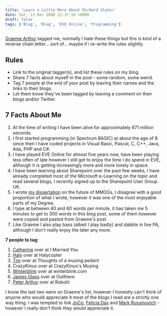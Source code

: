 ```yaml
---
title: 'Learn a Little More About Richard Slater'
date: Sat, 13 Dec 2008 22:37:10 +0000
draft: false
tags: ['Blog', 'Blog', 'EVE Online', 'Programming']
---
```


[Graeme Arthur](http://graemearthur.wordpress.com/) tagged me, normally I hate these things but this is kind of a reverse chain letter... sort of... maybe if i re-write the rules slightly. 
## Rules

*   Link to the original tagger(s), and list these rules on my blog.
*   Share 7 facts about myself in the post - some random, some weird.
*   Tag 7 people at the end of your post by leaving their names and the links to their blogs.
*   Let them know they’ve been tagged by leaving a comment on their blogs and/or Twitter.

## 7 Facts About Me

1.  At the time of writing I have been alive for approximately 871 million seconds.
2.  I first started programming (in Spectrum BASIC) at about the age of 8 since then I have coded projects in Visual Basic, Pascal, C, C++, Java, Ada, PHP and C#.
3.  I have played EVE Online for almost five years now, have been playing less often of late however I still get to enjoy the time I do spend in EVE, although it is getting increasingly more and more lonely in space.
4.  I have been learning about Sharepoint over the past few weeks, I have already completed most of the Microsoft e-Learning on the topic and read several blogs, I recently signed up to the Sharepoint User Group UK.
5.  I wrote [my dissertation](/uploads/2007/08/dissertation.pdf) on the future of MMOGs, I disagree with a good proportion of what I wrote, however it was one of the most enjoyable parts of my Degree.
6.  I type at between 40 and 60 words per minute, it has taken me 5 minutes to get to 300 words in this blog post, some of them however were copied and pasted from Graeme's post.
7.  Like Graeme I also play bass (albeit I play badly) and dabble in live PA, although I don't really enjoy the later any more.

**7 people to tag:**

1.  [Catherine](http://www.imarriedyou.co.uk/) over at I Married You
2.  [Haly](http://www.halycopter.com/) over at Halycopter
3.  [Tim](http://thoughtsofamusingpedant.blogspot.com/) over at Thoughts of a musing pedant
4.  CrazyKinux over at CrazyKinux's Musing
5.  [Winterblink](http://winterblink.com/) over at winterblink.com
6.  [James Glass](http://jamesjglass.blogspot.com/) over at Outthere
7.  [Peter Arthur](http://www.robotii.co.uk/) over at Robotii

I know the last two were on Graeme's list, however I honestly can't think of anyone who would appreciate it most of the blogs I read are a strictly one way thing. I was tempted to link [JoCo](http://www.jonathancoulton.com/), [Felicia Day](http://feliciaday.com/) and [Mark Russinovich](http://blogs.technet.com/markrussinovich/) - however I really don't think they would appreciate it.
